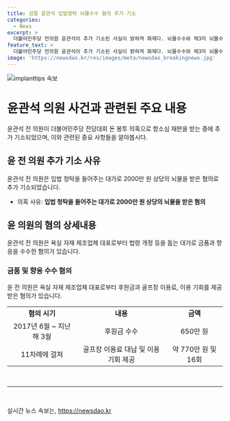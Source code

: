 ```yaml
---
title: 검찰 윤관석 입법청탁 뇌물수수 혐의 추가 기소
categories:
  - News
excerpt: >
  더불어민주당 전의원 윤관석이 추가 기소된 사실이 밝혀져 화제다. 뇌물수수와 제3자 뇌물수수 등의 혐의로 윤 전 의원은 뇌물을 받은 혐의로 불구속 기소됐다. 절수설비 업체 대표로부터 금품 및 향응을 수수한 혐의도 제기됐는데, 송씨로부터 후원금을 받아 의원들에게 후원금을 제공했던 것으로 전해졌다. 윤 전 의원은 이전에도 뇌물수수 등 혐의로 유죄 판결을 받은 바 있다. 검찰 관계자는 입법권과 관련한 뇌물을 수수한 혐의로 공소유지에 만전을 기할 예정이라고 전했다.
feature_text: >
  더불어민주당 전의원 윤관석이 추가 기소된 사실이 밝혀져 화제다. 뇌물수수와 제3자 뇌물수수 등의 혐의로 윤 전 의원은 뇌물을 받은 혐의로 불구속 기소됐다. 절수설비 업체 대표로부터 금품 및 향응을 수수한 혐의도 제기됐는데, 송씨로부터 후원금을 받아 의원들에게 후원금을 제공했던 것으로 전해졌다. 윤 전 의원은 이전에도 뇌물수수 등 혐의로 유죄 판결을 받은 바 있다. 검찰 관계자는 입법권과 관련한 뇌물을 수수한 혐의로 공소유지에 만전을 기할 예정이라고 전했다.
image: 'https://newsdao.kr/res/images/meta/newsdao_breakingnews.jpg'
---
```


<p><img src="https://newsdao.kr/res/images/meta/newsdao_breakingnews.jpg" alt="implanttips 속보" /></p>

<h1>윤관석 의원 사건과 관련된 주요 내용</h1>

<p data-ke-size="size16">윤관석 전 의원이 더불어민주당 전당대회 돈 봉투 의혹으로 항소심 재판을 받는 중에 추가 기소되었으며, 이와 관련된 중요 사항들을 알아봅시다.</p>

<h2>윤 전 의원 추가 기소 사유</h2>

<p data-ke-size="size16">윤관석 전 의원은 입법 청탁을 들어주는 대가로 2000만 원 상당의 뇌물을 받은 혐의로 추가 기소되었습니다.</p>

<ul>
<li>의혹 사유: <b>입법 청탁을 들어주는 대가로 2000만 원 상당의 뇌물을 받은 혐의</b></li>
</ul>

<h2>윤 의원의 혐의 상세내용</h2>

<p data-ke-size="size16">윤관석 전 의원은 욕실 자재 제조업체 대표로부터 법령 개정 등을 돕는 대가로 금품과 향응을 수수한 혐의가 있습니다.</p>

<h3>금품 및 향응 수수 혐의</h3>

<p data-ke-size="size16">윤 전 의원은 욕실 자재 제조업체 대표로부터 후원금과 골프장 이용료, 이용 기회를 제공받은 혐의가 있습니다.</p>

<table>
  <tr>
    <td style="text-align: center; height: 17px;"><b>혐의 시기</b></td>
    <td style="text-align: center; height: 17px;"><b>내용</b></td>
    <td style="text-align: center; height: 17px;"><b>금액</td>
  </tr>
  <tr>
    <td style="text-align: center; height: 17px;">2017년 6월 ~ 지난해 3월</td>
    <td style="text-align: center; height: 17px;">후원금 수수</td>
    <td style="text-align: center; height: 17px;">650만 원</td>
  </tr>
  <tr>
    <td style="text-align: center; height: 17px;">11차례에 걸쳐</td>
    <td style="text-align: center; height: 17px;">골프장 이용료 대납 및 이용 기회 제공</td>
    <td style="text-align: center; height: 17px;">약 770만 원 및 16회</td>
  </tr>
</table>

<p data-ke-size="size16">&nbsp;</p>

<hr>

<p data-ke-size="size16">&nbsp;</p>
실시간 뉴스 속보는, <a href="https://newsdao.kr" rel="dofollow">https://newsdao.kr</a>



